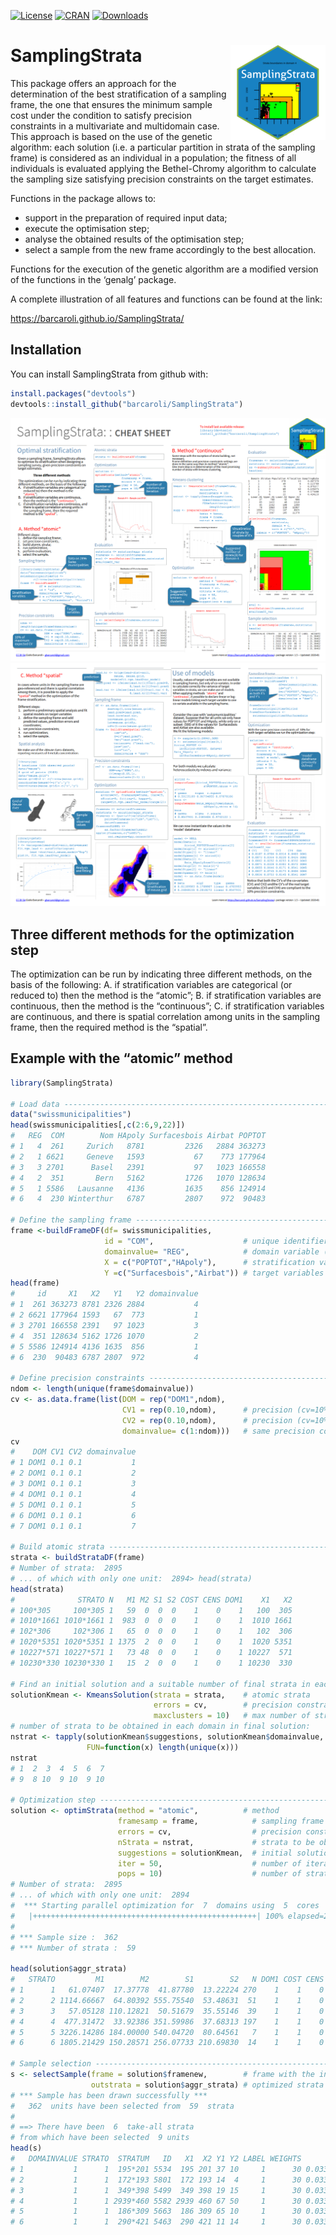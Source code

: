 
<!-- README.md is generated from README.Rmd. Please edit README.Rmd file -->

[![License](http://img.shields.io/badge/license-GPL%20%28%3E=%202%29-brightgreen.svg?style=flat)](http://www.gnu.org/licenses/gpl-3.0.html)
[![CRAN](http://www.r-pkg.org/badges/version/SamplingStrata)](https://cran.r-project.org/package=SamplingStrata)
[![Downloads](http://cranlogs.r-pkg.org/badges/SamplingStrata?color=brightgreen)](http://www.r-pkg.org/pkg/SamplingStrata)

# SamplingStrata <img src="pkgdown/favicon/apple-touch-icon-152x152.png" align="right" />

This package offers an approach for the determination of the best
stratification of a sampling frame, the one that ensures the minimum
sample cost under the condition to satisfy precision constraints in a
multivariate and multidomain case. This approach is based on the use of
the genetic algorithm: each solution (i.e. a particular partition in
strata of the sampling frame) is considered as an individual in a
population; the fitness of all individuals is evaluated applying the
Bethel-Chromy algorithm to calculate the sampling size satisfying
precision constraints on the target estimates.

Functions in the package allows to:

  - support in the preparation of required input data;
  - execute the optimisation step;
  - analyse the obtained results of the optimisation step;
  - select a sample from the new frame accordingly to the best
    allocation.

Functions for the execution of the genetic algorithm are a modified
version of the functions in the ‘genalg’ package.

A complete illustration of all features and functions can be found at
the link:

<https://barcaroli.github.io/SamplingStrata/>

## Installation

You can install SamplingStrata from github with:

``` r
install.packages("devtools")
devtools::install_github("barcaroli/SamplingStrata")
```

<img src="cheat_sheet_page1.png" /> <img src="cheat_sheet_page2.png" />

## Three different methods for the optimization step

The optimization can be run by indicating three different methods, on
the basis of the following: A. if stratification variables are
categorical (or reduced to) then the method is the “atomic”; B. if
stratification variables are continuous, then the method is the
“continuous”; C. if stratification variables are continuous, and there
is spatial correlation among units in the sampling frame, then the
required method is the “spatial”.

## Example with the “atomic” method

``` r
library(SamplingStrata)

# Load data ---------------------------------------------------------------------------------
data("swissmunicipalities")
head(swissmunicipalities[,c(2:6,9,22)])
#   REG  COM        Nom HApoly Surfacesbois Airbat POPTOT
# 1   4  261     Zurich   8781         2326   2884 363273
# 2   1 6621     Geneve   1593           67    773 177964
# 3   3 2701      Basel   2391           97   1023 166558
# 4   2  351       Bern   5162         1726   1070 128634
# 5   1 5586   Lausanne   4136         1635    856 124914
# 6   4  230 Winterthur   6787         2807    972  90483

# Define the sampling frame -----------------------------------------------------------------
frame <-buildFrameDF(df= swissmunicipalities,
                     id = "COM",                    # unique identifier of sampling units
                     domainvalue= "REG",            # domain variable (region)
                     X = c("POPTOT","HApoly"),      # stratification variables
                     Y =c("Surfacesbois","Airbat")) # target variables
head(frame)
#     id     X1   X2   Y1   Y2 domainvalue
# 1  261 363273 8781 2326 2884           4
# 2 6621 177964 1593   67  773           1
# 3 2701 166558 2391   97 1023           3
# 4  351 128634 5162 1726 1070           2
# 5 5586 124914 4136 1635  856           1
# 6  230  90483 6787 2807  972           4

# Define precision constraints ------------------------------------------------------------
ndom <- length(unique(frame$domainvalue))
cv <- as.data.frame(list(DOM = rep("DOM1",ndom),
                         CV1 = rep(0.10,ndom),      # precision (cv=10%) for 'Surfacesbois'
                         CV2 = rep(0.10,ndom),      # precision (cv=10%) for 'Airind'
                         domainvalue= c(1:ndom)))   # same precision constraints for all domains
cv
#    DOM CV1 CV2 domainvalue
# 1 DOM1 0.1 0.1           1
# 2 DOM1 0.1 0.1           2
# 3 DOM1 0.1 0.1           3
# 4 DOM1 0.1 0.1           4
# 5 DOM1 0.1 0.1           5
# 6 DOM1 0.1 0.1           6
# 7 DOM1 0.1 0.1           7

# Build atomic strata ---------------------------------------------------------------------
strata <- buildStrataDF(frame)
# Number of strata:  2895
# ... of which with only one unit:  2894> head(strata)
head(strata)
#              STRATO N   M1 M2 S1 S2 COST CENS DOM1    X1   X2
# 100*305     100*305 1   59  0  0  0    1    0    1   100  305
# 1010*1661 1010*1661 1  983  0  0  0    1    0    1  1010 1661
# 102*306     102*306 1   65  0  0  0    1    0    1   102  306
# 1020*5351 1020*5351 1 1375  2  0  0    1    0    1  1020 5351
# 10227*571 10227*571 1   73 48  0  0    1    0    1 10227  571
# 10230*330 10230*330 1   15  2  0  0    1    0    1 10230  330

# Find an initial solution and a suitable number of final strata in each domain -----------
solutionKmean <- KmeansSolution(strata = strata,    # atomic strata
                                errors = cv,        # precision constraints
                                maxclusters = 10)   # max number of strata to be evaluated 
# number of strata to be obtained in each domain in final solution:                             
nstrat <- tapply(solutionKmean$suggestions, solutionKmean$domainvalue,
                 FUN=function(x) length(unique(x)))
nstrat
# 1  2  3  4  5  6  7 
# 9  8 10  9 10  9 10

# Optimization step ------------------------------------------------------------------------
solution <- optimStrata(method = "atomic",          # method
                        framesamp = frame,            # sampling frame
                        errors = cv,                  # precision constraints
                        nStrata = nstrat,             # strata to be obtained in the final stratification
                        suggestions = solutionKmean,  # initial solution
                        iter = 50,                    # number of iterations
                        pops = 10)                    # number of stratifications evaluated at each iteration
# Number of strata:  2895
# ... of which with only one unit:  2894
#  *** Starting parallel optimization for  7  domains using  5  cores
#   |++++++++++++++++++++++++++++++++++++++++++++++++++| 100% elapsed=20s  
# 
# *** Sample size :  362
# *** Number of strata :  59

head(solution$aggr_strata)
#   STRATO         M1        M2        S1        S2   N DOM1 COST CENS     SOLUZ
# 1      1   61.07407  17.37778  41.87780  13.22224 270    1    1    0  9.141966
# 2      2 1114.66667  64.80392 555.75540  53.48631  51    1    1    0  6.985276
# 3      3   57.05128 110.12821  50.51679  35.55146  39    1    1    0  3.550527
# 4      4  477.31472  33.92386 351.59986  37.68313 197    1    1    0 19.010081
# 5      5 3226.14286 184.00000 540.04720  80.64561   7    1    1    0  2.000000
# 6      6 1805.21429 150.28571 256.07733 210.69830  14    1    1    0  7.553702

# Sample selection --------------------------------------------------------------------------
s <- selectSample(frame = solution$framenew,        # frame with the indication of optimized strata
                  outstrata = solution$aggr_strata) # optimized strata with sampling units allocation 
# *** Sample has been drawn successfully ***
#   362  units have been selected from  59  strata
# 
# ==> There have been  6  take-all strata 
# from which have been selected  9 units
head(s)
#   DOMAINVALUE STRATO  STRATUM   ID   X1  X2 Y1 Y2 LABEL WEIGHTS        FPC
# 1           1      1  195*201 5534  195 201 37 10     1      30 0.03333333
# 2           1      1  172*193 5801  172 193 14  4     1      30 0.03333333
# 3           1      1  349*398 5499  349 398 19 15     1      30 0.03333333
# 4           1      1 2939*460 5582 2939 460 67 50     1      30 0.03333333
# 5           1      1  186*309 5663  186 309 65 10     1      30 0.03333333
# 6           1      1  290*421 5463  290 421 11 14     1      30 0.03333333
```
